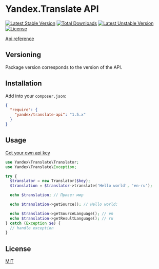 Yandex.Translate API
====================
[![Latest Stable Version](https://poser.pugx.org/yandex/translate-api/v/stable.svg)](https://packagist.org/packages/yandex/translate-api) [![Total Downloads](https://poser.pugx.org/yandex/translate-api/downloads.svg)](https://packagist.org/packages/yandex/translate-api) [![Latest Unstable Version](https://poser.pugx.org/yandex/translate-api/v/unstable.svg)](https://packagist.org/packages/yandex/translate-api) [![License](https://poser.pugx.org/yandex/translate-api/license.svg)](https://packagist.org/packages/yandex/translate-api)

[Api reference](http://api.yandex.com/translate/doc/dg/concepts/About.xml)

Versioning
----------

Package version corresponds to the version of the API.

Installation
------------

Add into your `composer.json`:

```json
{
  "require": {
    "yandex/translate-api": "1.5.x"
  }
}
```

Usage
-----

[Get your own api key](http://api.yandex.com/key/form.xml?service=trnsl)

```php
use Yandex\Translate\Translator;
use Yandex\Translate\Exception;

try {
  $translator = new Translator($key);
  $translation = $translator->translate('Hello world', 'en-ru');

  echo $translation; // Привет мир

  echo $translation->getSource(); // Hello world;

  echo $translation->getSourceLanguage(); // en
  echo $translation->getResultLanguage(); // ru
} catch (Exception $e) {
  // handle exception
}
```

License
-------

[MIT](LICENSE)
